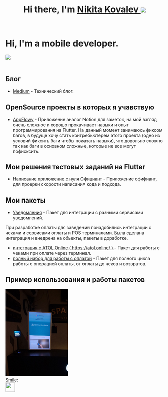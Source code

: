 
<p>
  <link rel="stylesheet" href="https://cdn.jsdelivr.net/gh/devicons/devicon@v2.12.0/devicon.min.css">

</p>  


<h1 align="center">Hi there, I'm
  <a href="" target="_blank">
    Nikita Kovalev
  </a> 
  <img
src="https://github.com/blackcater/blackcater/raw/main/images/Hi.gif" height="32" /></h1>

<br />
<!-- ds -->

# Hi, I'm a mobile developer.



<!--START_SECTION:activity-->

<!--END_SECTION:activity-->

</a>
<a href="mailto:nikita3kovalev3@gmail.com">
  <img src="https://github.com/blackcater/blackcater/raw/main/images/social-gmail.svg" height="40" />

</a>

<br />
<br />  

## Блог

* [Medium](https://medium.com/@nikita3kovalev3) - Технический блог.

## OpenSource проекты в которых я учавствую  

* [AppFlowy](https://github.com/AppFlowy-IO/appflowy-editor) - Приложение аналог Notion для заметок, на мой взгляд очень сложное и хорошо прокачивает навыки и опыт программирования на Flutter. На данный момент занимаюсь фиксом багов, в будуще хочу стать контребьютерем этого проекта (одно из условий фиксить баги чтобы показать навыки), что довольно сложно так как баги в основном сложные, которые не все могут пофисксить.


## Мои решения тестовых заданий на Flutter

* [Написание приложение с нуля Официант](https://github.com/Taverz/waiter_test) - Приложение офифиант, для проерки скорости написания кода и подхода.

## Мои пакеты

* [Уведомления](https://github.com/Taverz/multi_notification) - Пакет для интеграции с разными сервисами уведомлений.

При разработке оплаты для заведений понадобились интеграции с чеками и сервисами оплаты и POS терминалами. Была сделана интеграция и внедрена на обьекты, пакеты в доработке.

* [интеграция с ATOL Online ( https://atol.online/ ) ](https://pub.dev/packages/atol_online_dart) - Пакет для работы с чеками при оплате через терминал.
* [полный набор для работы с оплатой](https://pub.dev/packages/web_and_terminal_pay) - Пакет для полного цикла работы с операцией оплаты, от оплаты до чеков и возвратов.

## Пример использования и работы пакетов
<img src="image/terminal_kiosk_example.jpeg" alt="Пример реализации" width="200"/>


<br />
 Smile:
<div>
    <img src="https://cultofthepartyparrot.com/parrots/hd/githubparrot.gif" width="30" height="30"/>
</div>
</hr>

